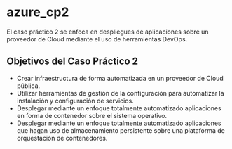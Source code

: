 # azure_cp2
El caso práctico 2 se enfoca en despliegues de aplicaciones sobre un proveedor de Cloud mediante el uso de herramientas DevOps.

## Objetivos del Caso Práctico 2
- Crear infraestructura de forma automatizada en un proveedor de Cloud pública.
- Utilizar herramientas de gestión de la configuración para automatizar la instalación y configuración de servicios.
- Desplegar mediante un enfoque totalmente automatizado aplicaciones en forma de contenedor sobre el sistema operativo.
- Desplegar mediante un enfoque totalmente automatizado aplicaciones que hagan uso de almacenamiento persistente sobre una plataforma de orquestación de contenedores.
